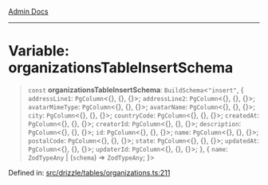 [Admin Docs](/)

***

# Variable: organizationsTableInsertSchema

> `const` **organizationsTableInsertSchema**: `BuildSchema`\<`"insert"`, \{ `addressLine1`: `PgColumn`\<\{\}, \{\}, \{\}\>; `addressLine2`: `PgColumn`\<\{\}, \{\}, \{\}\>; `avatarMimeType`: `PgColumn`\<\{\}, \{\}, \{\}\>; `avatarName`: `PgColumn`\<\{\}, \{\}, \{\}\>; `city`: `PgColumn`\<\{\}, \{\}, \{\}\>; `countryCode`: `PgColumn`\<\{\}, \{\}, \{\}\>; `createdAt`: `PgColumn`\<\{\}, \{\}, \{\}\>; `creatorId`: `PgColumn`\<\{\}, \{\}, \{\}\>; `description`: `PgColumn`\<\{\}, \{\}, \{\}\>; `id`: `PgColumn`\<\{\}, \{\}, \{\}\>; `name`: `PgColumn`\<\{\}, \{\}, \{\}\>; `postalCode`: `PgColumn`\<\{\}, \{\}, \{\}\>; `state`: `PgColumn`\<\{\}, \{\}, \{\}\>; `updatedAt`: `PgColumn`\<\{\}, \{\}, \{\}\>; `updaterId`: `PgColumn`\<\{\}, \{\}, \{\}\>; \}, \{ `name`: `ZodTypeAny` \| (`schema`) => `ZodTypeAny`; \}\>

Defined in: [src/drizzle/tables/organizations.ts:211](https://github.com/Suyash878/talawa-api/blob/3646aad880eea5a7cfb665aa9031a4d873c30798/src/drizzle/tables/organizations.ts#L211)
